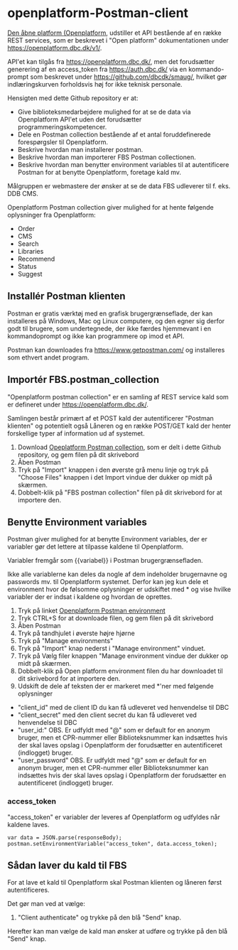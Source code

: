 # openplatform-Postman-client

[Den åbne platform (Openplatform](https://openplatform.dbc.dk/), udstiller et API bestående af en række REST services, som er beskrevet i "Open platform" dokumentationen under https://openplatform.dbc.dk/v1/.

API'et kan tilgås fra https://openplatform.dbc.dk/, men det forudsætter generering af en access_token fra https://auth.dbc.dk/ via en kommando-prompt som beskrevet under https://github.com/dbcdk/smaug/, hvilket gør indlæringskurven forholdsvis høj for ikke teknisk personale.

Hensigten med dette Github repository er at:
* Give biblioteksmedarbejdere mulighed for at se de data via Openplatform API'et uden det forudsætter programmeringskompetencer.
* Dele en Postman collection bestående af et antal foruddefinerede forespørgsler til Openplatform.
* Beskrive hvordan man installerer postman.
* Beskrive hvordan man importerer FBS Postman collectionen.
* Beskrive hvordan man benytter environment variables til at autentificere Postman for at benytte Openplatform, foretage kald mv.

Målgruppen er webmastere der ønsker at se de data FBS udleverer til f. eks. DDB CMS.

Openplatform Postman collection giver mulighed for at hente følgende oplysninger fra Openplatform:

* Order
* CMS
* Search
* Libraries
* Recommend
* Status
* Suggest

## Installér Postman klienten

Postman er gratis værktøj med en grafisk brugergrænseflade, der kan installeres på Windows, Mac og Linux computere, og den egner sig derfor godt til brugere, som undertegnede, der ikke færdes hjemmevant i en kommandoprompt og ikke kan programmere op imod et API.

Postman kan downloades fra https://www.getpostman.com/ og installeres som ethvert andet program.

## Importér FBS.postman_collection

"Openplatform postman collection" er en samling af REST service kald som er defineret under https://openplatform.dbc.dk/.

Samlingen består primært af et POST kald der autentificerer "Postman klienten" og potentielt også Låneren og en række POST/GET kald der henter forskellige typer af information ud af systemet. 

1. Download [Opeplatform Postman collection](https://raw.githubusercontent.com/rolfmadsen/openplatform-Postman-client/master/Openplatform.postman_collection.json), som er delt i dette Github repository, og gem filen på dit skrivebord
2. Åben Postman
3. Tryk på "Import" knappen i den øverste grå menu linje og tryk på "Choose Files" knappen i det Import vindue der dukker op midt på skærmen.
4. Dobbelt-klik på "FBS postman collection" filen på dit skrivebord for at importere den.

## Benytte Environment variables

Postman giver mulighed for at benytte Environment variables, der er variabler gør det lettere at tilpasse kaldene til Openplatform.

Variabler fremgår som {{variabel}} i Postman brugergrænsefladen.

Ikke alle variablerne kan deles da nogle af dem indeholder brugernavne og passwords mv. til Openplatform systemet.
Derfor kan jeg kun dele et environment hvor de følsomme oplysninger er udskiftet med * og vise hvilke variabler der er indsat i kaldene og hvordan de oprettes.

1. Tryk på linket [Openplatform Postman environment](https://raw.githubusercontent.com/rolfmadsen/openplatform-Postman-client/master/Openplatform.postman_environment.json)
2. Tryk CTRL+S for at downloade filen, og gem filen på dit skrivebord
3. Åben Postman
4. Tryk på tandhjulet i øverste højre hjørne
5. Tryk på "Manage environments"
6. Tryk på "Import" knap nederst i "Manage environment" vinduet.
7. Tryk på Vælg filer knappen "Manage environment vindue der dukker op midt på skærmen.
8. Dobbelt-klik på Open platform environment filen du har downloadet til dit skrivebord for at importere den.
10. Udskift de dele af teksten der er markeret med \*'ner med følgende oplysninger 
  * "client_id" med de client ID du kan få udleveret ved henvendelse til DBC
  * "client_secret" med den client secret du kan få udleveret ved henvendelse til DBC
  * "user_id:" OBS. Er udfyldt med "@" som er default for en anonym bruger, men et CPR-nummer eller Biblioteksnummer kan indsættes hvis der skal laves opslag i Openplatform der forudsætter en autentificeret (indlogget) bruger.
  * "user_password" OBS. Er udfyldt med "@" som er default for en anonym bruger, men et CPR-nummer eller Biblioteksnummer kan indsættes hvis der skal laves opslag i Openplatform der forudsætter en autentificeret (indlogget) bruger.

### access_token

"access_token" er variabler der leveres af Openplatform og udfyldes når kaldene laves.

```
var data = JSON.parse(responseBody);
postman.setEnvironmentVariable("access_token", data.access_token);
```

## Sådan laver du kald til FBS

For at lave et kald til Openplatform skal Postman klienten og låneren først autentificeres. 

Det gør man ved at vælge:
1. "Client authenticate" og trykke på den blå "Send" knap.

Herefter kan man vælge de kald man ønsker at udføre og trykke på den blå "Send" knap.
